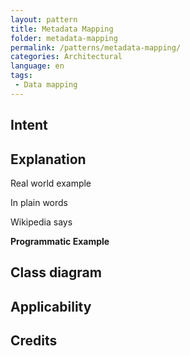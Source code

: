 ```yaml
---
layout: pattern
title: Metadata Mapping
folder: metadata-mapping
permalink: /patterns/metadata-mapping/
categories: Architectural
language: en
tags:
 - Data mapping
---
```


## Intent



## Explanation

Real world example

> 

In plain words

> 

Wikipedia says

> 

**Programmatic Example**

## Class diagram



## Applicability



## Credits

